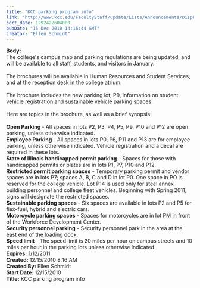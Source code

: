 ```yaml
---
title: "KCC parking program info"
link: "http://www.kcc.edu/FacultyStaff/update/Lists/Announcements/DispForm.aspx?ID=45"
sort_date: 1292422604000
pubDate: "15 Dec 2010 14:16:44 GMT"
creator: "Ellen Schmidt"
---
```


<div><b>Body:</b> <div class=ExternalClass4365613FDC3C481FB73E7EF166BD95E5><div>The college's campus map and parking regulations are being updated, and will be available to all staff, students, and visitors in January. </div>
<div><br>The brochures will be available in Human Resources and Student Services, and at the reception desk in the college atrium. </div>
<div><br>The brochure includes the new parking lot, P9, information on student vehicle registration and sustainable vehicle parking spaces.</div>
<div><br>Here are topics in the brochure, as well as a brief synopsis:</div>
<div><br><strong>Open Parking </strong>- All spaces in lots P2, P3, P4, P5, P9, P10 and P12 are open parking, unless otherwise indicated.<br><strong>Employee Parking </strong>- All spaces in lots P0, P6, P11 and P13 are for employee parking, unless otherwise indicated. Vehicle registration and a decal are required in these lots.<br><strong>State of Illinois handicapped permit parking</strong> - Spaces for those with handicapped permits or plates are in lots P1, P7, P10 and P12. <br><strong>Restricted permit parking spaces</strong> - Temporary parking permit and vendor spaces are in lots P7; spaces A, B, C and D in lot P0. One space in PO is reserved for the college vehicle. Lot P14 is used only for steel annex building personnel and college fleet vehicles. Beginning with Spring 2011,  signs will designate the restricted spaces.<br><strong>Sustainable parking spaces </strong>- Six spaces are available in lots P2 and P5 for flex-fuel, hybrid and electric cars.<br><strong>Motorcycle parking spaces</strong> - Spaces for motorcycles are in lot PM in front of the Workforce Development Center.<br><strong>Security personnel parking</strong> - Security personnel park in the area at the east end of the loading dock.<br><strong>Speed limit</strong> - The speed limit is 20 miles per hour on campus streets and 10 miles per hour in the parking lots unless otherwise indicated.<br></div></div></div>
<div><b>Expires:</b> 1/12/2011</div>
<div><b>Created:</b> 12/15/2010 8:16 AM</div>
<div><b>Created By:</b> Ellen Schmidt</div>
<div><b>Start Date:</b> 12/15/2010</div>
<div><b>Title:</b> KCC parking program info</div>
